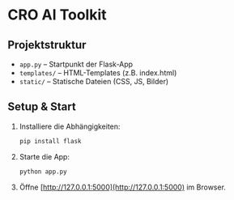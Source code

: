 # CRO AI Toolkit

## Projektstruktur

- `app.py` – Startpunkt der Flask-App
- `templates/` – HTML-Templates (z.B. index.html)
- `static/` – Statische Dateien (CSS, JS, Bilder)

## Setup & Start

1. Installiere die Abhängigkeiten:
   ```bash
   pip install flask
   ```
2. Starte die App:
   ```bash
   python app.py
   ```
3. Öffne [http://127.0.0.1:5000](http://127.0.0.1:5000) im Browser.
